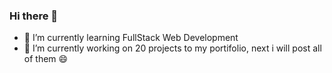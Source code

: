 ### Hi there 👋
- 🌱 I’m currently learning FullStack Web Development
- 🔭 I’m currently working on 20 projects to my portifolio, next i will post all of them 😄
<!--
**Roberto-Cordeiro/Roberto-Cordeiro** is a ✨ _special_ ✨ repository because its `README.md` (this file) appears on your GitHub profile.

Here are some ideas to get you started:

- 🔭 I’m currently working on ...
- 🌱 I’m currently learning ...
- 👯 I’m looking to collaborate on ...
- 🤔 I’m looking for help with ...
- 💬 Ask me about ...
- 📫 How to reach me: ...
- 😄 Pronouns: ...
- ⚡ Fun fact: ...
-->
